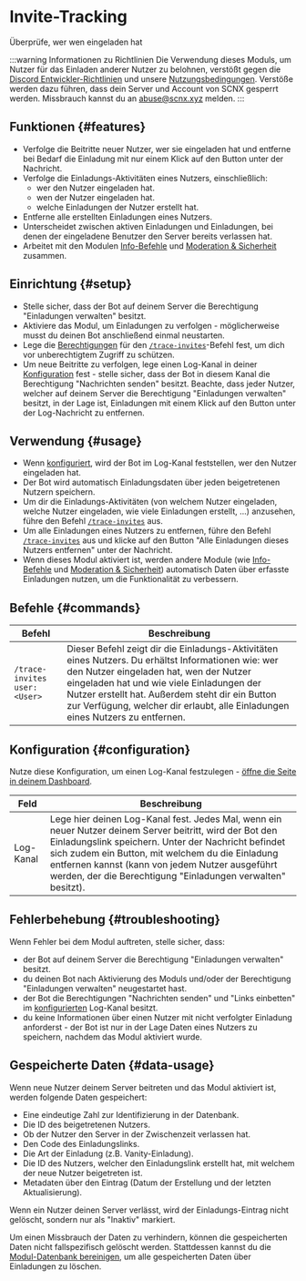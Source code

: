# Invite-Tracking

Überprüfe, wer wen eingeladen hat

<ModuleOverview moduleName="invite-tracking" />

:::warning Informationen zu Richtlinien
Die Verwendung dieses Moduls, um Nutzer für das Einladen anderer Nutzer zu belohnen, verstößt gegen die [Discord Entwickler-Richtlinien](https://discord.com/developers/docs/policies-and-agreements/developer-policy) und unsere [Nutzungsbedingungen](https://scootk.it/scnx-tos). 
Verstöße werden dazu führen, dass dein Server und Account von SCNX gesperrt werden. Missbrauch kannst du an [abuse@scnx.xyz](mailto:abuse@scnx.xyz) melden.
:::

## Funktionen {#features}

* Verfolge die Beitritte neuer Nutzer, wer sie eingeladen hat und entferne bei Bedarf die Einladung mit nur einem Klick auf den Button unter der Nachricht. 
* Verfolge die Einladungs-Aktivitäten eines Nutzers, einschließlich:
  * wer den Nutzer eingeladen hat.
  * wen der Nutzer eingeladen hat.
  * welche Einladungen der Nutzer erstellt hat.
* Entferne alle erstellten Einladungen eines Nutzers.
* Unterscheidet zwischen aktiven Einladungen und Einladungen, bei denen der eingeladene Benutzer den Server bereits verlassen hat.
* Arbeitet mit den Modulen [Info-Befehle](/de/docs/custom-bot/modules/moderation/info-commands) und [Moderation & Sicherheit](/de/docs/custom-bot/modules/moderation) zusammen.

## Einrichtung {#setup}

* Stelle sicher, dass der Bot auf deinem Server die Berechtigung "Einladungen verwalten" besitzt.
* Aktiviere das Modul, um Einladungen zu verfolgen - möglicherweise musst du deinen Bot anschließend einmal neustarten.
* Lege die [Berechtigungen](/de/docs/custom-bot/slash-commands) für den [`/trace-invites`](#commands)-Befehl fest, um dich vor unberechtigtem Zugriff zu schützen.
* Um neue Beitritte zu verfolgen, lege einen Log-Kanal in deiner [Konfiguration](#configuration) fest - stelle sicher, dass der Bot in diesem Kanal die Berechtigung "Nachrichten senden" besitzt.
  Beachte, dass jeder Nutzer, welcher auf deinem Server die Berechtigung "Einladungen verwalten" besitzt, in der Lage ist, Einladungen mit einem Klick auf den Button unter der Log-Nachricht zu entfernen.

## Verwendung {#usage}

* Wenn [konfiguriert](#configuration), wird der Bot im Log-Kanal feststellen, wer den Nutzer eingeladen hat.
* Der Bot wird automatisch Einladungsdaten über jeden beigetretenen Nutzern speichern.
* Um dir die Einladungs-Aktivitäten (von welchem Nutzer eingeladen, welche Nutzer eingeladen, wie viele Einladungen erstellt, ...) anzusehen, führe den Befehl [`/trace-invites`](#commands) aus.
* Um alle Einladungen eines Nutzers zu entfernen, führe den Befehl [`/trace-invites`](#commands) aus und klicke auf den Button "Alle Einladungen dieses Nutzers entfernen" unter der Nachricht.
* Wenn dieses Modul aktiviert ist, werden andere Module (wie [Info-Befehle](/de/docs/custom-bot/modules/moderation/info-commands) und [Moderation & Sicherheit](/de/docs/custom-bot/modules/moderation)) automatisch Daten über erfasste Einladungen nutzen, um die Funktionalität zu verbessern.

## Befehle {#commands}

<SlashCommandExplanation />

| Befehl                       | Beschreibung                                                                                                                                                                                                                                                                                                                    |
|------------------------------|---------------------------------------------------------------------------------------------------------------------------------------------------------------------------------------------------------------------------------------------------------------------------------------------------------------------------------|
| `/trace-invites user:<User>` | Dieser Befehl zeigt dir die Einladungs-Aktivitäten eines Nutzers. Du erhältst Informationen wie: wer den Nutzer eingeladen hat, wen der Nutzer eingeladen hat und wie viele Einladungen der Nutzer erstellt hat. Außerdem steht dir ein Button zur Verfügung, welcher dir erlaubt, alle Einladungen eines Nutzers zu entfernen. |

## Konfiguration {#configuration}

Nutze diese Konfiguration, um einen Log-Kanal festzulegen - [öffne die Seite in deinem Dashboard](https://scnx.app/de/glink?page=bot/configuration?query=invit&file=invite-tracking|config).

| Feld        | Beschreibung                                                                                                                                                                                                                                                                                                                            |
|-------------|-----------------------------------------------------------------------------------------------------------------------------------------------------------------------------------------------------------------------------------------------------------------------------------------------------------------------------------------|
| Log-Kanal   | Lege hier deinen Log-Kanal fest. Jedes Mal, wenn ein neuer Nutzer deinem Server beitritt, wird der Bot den Einladungslink speichern. Unter der Nachricht befindet sich zudem ein Button, mit welchem du die Einladung entfernen kannst (kann von jedem Nutzer ausgeführt werden, der die Berechtigung "Einladungen verwalten" besitzt). |

## Fehlerbehebung {#troubleshooting}

Wenn Fehler bei dem Modul auftreten, stelle sicher, dass:

* der Bot auf deinem Server die Berechtigung "Einladungen verwalten" besitzt.
* du deinen Bot nach Aktivierung des Moduls und/oder der Berechtigung "Einladungen verwalten" neugestartet hast.
* der Bot die Berechtigungen "Nachrichten senden" und "Links einbetten" im [konfigurierten](#configuration) Log-Kanal besitzt.
* du keine Informationen über einen Nutzer mit nicht verfolgter Einladung anforderst - der Bot ist nur in der Lage Daten eines Nutzers zu speichern, nachdem das Modul aktiviert wurde.

## Gespeicherte Daten {#data-usage}

Wenn neue Nutzer deinem Server beitreten und das Modul aktiviert ist, werden folgende Daten gespeichert:

* Eine eindeutige Zahl zur Identifizierung in der Datenbank.
* Die ID des beigetretenen Nutzers.
* Ob der Nutzer den Server in der Zwischenzeit verlassen hat.
* Den Code des Einladungslinks.
* Die Art der Einladung (z.B. Vanity-Einladung).
* Die ID des Nutzers, welcher den Einladungslink erstellt hat, mit welchem der neue Nutzer beigetreten ist.
* Metadaten über den Eintrag (Datum der Erstellung und der letzten Aktualisierung).

Wenn ein Nutzer deinen Server verlässt, wird der Einladungs-Eintrag nicht gelöscht, sondern nur als "Inaktiv" markiert.

Um einen Missbrauch der Daten zu verhindern, können die gespeicherten Daten nicht fallspezifisch gelöscht werden.
Stattdessen kannst du die [Modul-Datenbank bereinigen](/de/docs/custom-bot/additional-features#reset-module-database), um alle gespeicherten Daten über Einladungen zu löschen.
